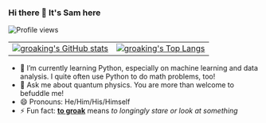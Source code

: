 <!--
PROFILE PAGE CREATED ON 2023-11-24
Inspired by:
- https://github.com/seanpm2001/seanpm2001/blob/master/README.md
- https://github.com/anuraghazra/github-readme-stats/blob/master/readme.md
-->

### Hi there 👋 It's Sam here

![Profile views](https://komarev.com/ghpvc/?username=groaking)

|||
|:-:|:-:|
| [![groaking's GitHub stats](https://github-readme-stats.vercel.app/api?username=groaking&show_icons=true&include_all_commits=true&show=prs_merged_percentage&theme=dracula&line_height=24)](https://github.com/anuraghazra/github-readme-stats) | [![groaking's Top Langs](https://github-readme-stats.vercel.app/api/top-langs/?username=groaking&langs_count=5&layout=donut&theme=catppuccin_mocha)](https://github.com/anuraghazra/github-readme-stats) |

<!-- [![groaking's GitHub Streak](https://streak-stats.demolab.com/?user=groaking)](https://git.io/streak-stats) -->

<!--
**groaking/groaking** is a ✨ _special_ ✨ repository because its `README.md` (this file) appears on your GitHub profile.

Here are some ideas to get you started:

- 🔭 I’m currently working on ...
- 🌱 I’m currently learning ...
- 👯 I’m looking to collaborate on ...
- 🤔 I’m looking for help with ...
- 💬 Ask me about ...
- 📫 How to reach me: ...
- 😄 Pronouns: ...
- ⚡ Fun fact: ...
-->

- 🌱 I’m currently learning Python, especially on machine learning and data analysis. I quite often use Python to do math problems, too!
- 💬 Ask me about quantum physics. You are more than welcome to befuddle me!
- 😄 Pronouns: He/Him/His/Himself
- ⚡ Fun fact: **[to groak](https://www.vocabulary.com/dictionary/groak)** means *to longingly stare or look at something*
